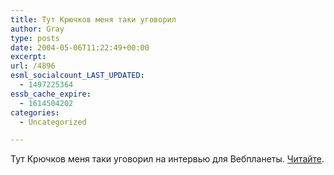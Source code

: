 ```yaml
---
title: Тут Крючков меня таки уговорил
author: Gray
type: posts
date: 2004-05-06T11:22:49+00:00
excerpt:
url: /4896
esml_socialcount_LAST_UPDATED:
  - 1497225364
essb_cache_expire:
  - 1614504202
categories:
  - Uncategorized

---
```








Тут Крючков меня таки уговорил на интервью для Вебпланеты. <a href="http://webplanet.ru/news/interview/2004/5/6/sergey_petrenko.html" target="_blank">Читайте</a>.